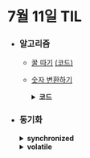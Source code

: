 # 7월 11일 TIL

* ### 알고리즘
  * [꿀 따기](https://www.acmicpc.net/problem/21758) [(코드)](https://www.acmicpc.net/source/80867083)<br/>

  * [숫자 변환하기](https://school.programmers.co.kr/learn/courses/30/lessons/154538)
    <details>
      <summary><strong>코드</strong></summary>

    ```java

        import java.util.*;

        class Solution {
            public int solution(int x, int y, int n) {
                return bfs(x, y, n);
            }
            
            private int bfs(int x, int y, int n){
                if(x == y)return 0;
                
                ArrayDeque<int[]> que = new ArrayDeque<>();
                Map<Integer, Boolean> visit = new HashMap<>();
                
                visit.put(x, true);
                que.add(new int[]{x, 0});
                
                final int[][] dx = {{2,0},{3,0},{1,n}};
                
                while(!que.isEmpty()){
                    int[] cur = que.poll();
                    
                    int curX = cur[0], dist = cur[1];
                    
                    for(int i=0 ; i<3 ; i++){
                        int nx = curX * dx[i][0] + dx[i][1];
                        
                        if(nx == y){
                            return dist + 1;
                        }
                        
                        if(nx > y || visit.containsKey(nx)){
                            continue;
                        }
                        
                        visit.put(nx, true);
                        que.add(new int[]{nx, dist + 1});
                    }
                }
                
                return -1;
            }
        }

       ```    
  
    </details>

 * ### 동기화
    <details>
     <summary><strong>synchronized</strong></summary>
     Java는 메모리 영역 중 static 영역과 heap 영역을 공유하며 쓰레드가 동작한다. 이로 인해, 생기는 원자성을 해결하기 위해 synchronized를 사용한다. synchronized는 <strong>synchronized method, synchronized block, static synchronized method, static synchronized</strong> 4가지 방식이 있다. synchronized method, synchronized block는 <u>인스턴스 단위</u>로 lock을 걸고, static synchronized method, static synchronized는 <u>클래스 단위</u>로 lock을 건다.

    > 1. **synchronized method**: 같은 객체를 이용했을 때만 synchronized로 선언된 메소드끼리 lock을 공유한다. 다시 말해, synchronized로 선언하지 않은 메소드는 lock을 공유하지 않아서 기다리지 않고 바로 실행한다.
    > <br/>
    > 2. **synchronized block**: synchronized block은 메소드 안에 특정 코드 부분만 lock을 거는 방식입니다. synchronized block을 사용하는 방식은 2가지가 있는데, <mark>synchronized(this)</mark>와 <mark>synchronized(object)</mark>이다.
    > synchronized(this)는 객체 자신에게 lock을 걸기 때문에 여러 스레드가 서로 다른 synchronized block를 호출하려고 해도 기다려야 하기 때문에 효율적이지 못합니다.
    > synchronized(object)는 객체를 선언하고 이것을 이용해서 lock을 걸어준다. 같은 객체를 가지고 있는 synchronized block끼리 lock을 공유하기 때문에 전체가 기다리는 비효율적인 문제를 해결할 수 있다.
    lock을 객체로 설정하면 해당 인스턴스만 lock이 걸리고 .class형식으로 설정하면 클래스 단위로 lock을 건다
    > <br/>
    > 3. **static synchronized method**: static을 추가함으로써 클래스 단위로 lock을 걸게 된다. static synchronized와 synchronized는 lock을 공유하지 않기 때문에 동시에 사용하면 동기화 이슈가 발생한다.
    > <br/>
    > 4. **static synchronized block**: static 특성 때문에 this를 이용할 수 없다. lock을 객체로 설정하면 해당 인스턴스만 lock이 걸리고 .class형식으로 설정하면 클래스 단위로 lock을 건다.
   </details>
   <details>
    <summary><strong>volatile</strong></summary>
    Java는 메인 메모리에 있는 공유 자원을 CPU 레지스터에 저장하고 사용을 한다. 
    그래서, 두 개 이상의 스레드가 같은 공유 자원을 바라본다고 했을 때, 문제가 발생할 수 있다. 
    Thread A가 counter=0라는 공유 변수에 7을 할당한다고 해도 메인 메모리에 있는 값은 변하지 않아서 같은 자원을 바라보는 Thread B는 아래 그림 처럼 counter=0를 볼 수 밖에 없다.

    <br/>
    <a href=https://jenkov.com/tutorials/java-concurrency/volatile.html>
    <img src=https://github.com/jgm0327/SoloJootCamp/assets/100139942/1da8472b-1fdb-456e-bb50-eb754d8a3ca1></img>
    </a>

    이 때, volatile을 사용하면 cpu 레지스터에 저장하는 것이 아닌 메인 메모리를 바라본다.

    <a href=https://jenkov.com/tutorials/java-concurrency/volatile.html>
    <img src=https://github.com/jgm0327/SoloJootCamp/assets/100139942/68bd5777-db25-487a-bf30-4b5cdbdf3526></img>
    </a>

    volatile을 사용하면 가시성에 대한 문제를 해결할 수 있지만, cpu 레지스터보다 메인 메모리에서 값을 읽어야 해서 성능적으로 문제가 생길 수 있다. 
    따라서, 한 쓰레드에서 변수의 값을 쓰고, 다른 쓰레드에서 그 값을 읽는 경우에는 volatile을 사용할 때 적절히 사용해야 한다.
    
   </details>
